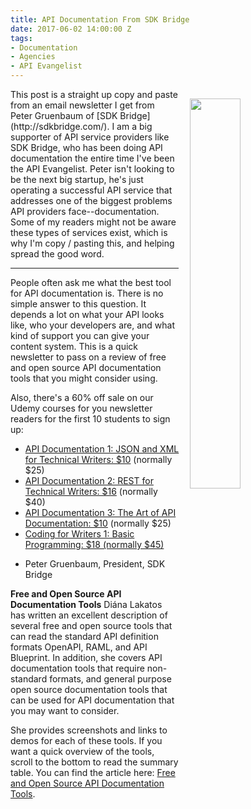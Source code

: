 ```yaml
---
title: API Documentation From SDK Bridge
date: 2017-06-02 14:00:00 Z
tags:
- Documentation
- Agencies
- API Evangelist
---
```


<p><img src="https://s3.amazonaws.com/kinlane-productions/sdk-bridge/sdkridge-documentation-b.png" align="right" width="40%" style="padding: 15px;" /></p>
This post is a straight up copy and paste from an email newsletter I get from Peter Gruenbaum of [SDK Bridge](http://sdkbridge.com/). I am a big supporter of API service providers like SDK Bridge, who has been doing API documentation the entire time I've been the API Evangelist. Peter isn't looking to be the next big startup, he's just operating a successful API service that addresses one of the biggest problems API providers face--documentation. Some of my readers might not be aware these types of services exist, which is why I'm copy / pasting this, and helping spread the good word.

<hr />

People often ask me what the best tool for API documentation is. There is no simple answer to this question. It depends a lot on what your API looks like, who your developers are, and what kind of support you can give your content system. This is a quick newsletter to pass on a review of free and open source API documentation tools that you might consider using.

Also, there's a 60% off sale on our Udemy courses for you newsletter readers for the first 10 students to sign up:

* [API Documentation 1: JSON and XML for Technical Writers: $10](http://sdkbridge.cmail20.com/t/r-l-yuhukiz-hdhyyhjli-r/) (normally $25)
* [API Documentation 2: REST for Technical Writers: $16](http://sdkbridge.cmail20.com/t/r-l-yuhukiz-hdhyyhjli-y/) (normally $40)
* [API Documentation 3: The Art of API Documentation: $10](http://sdkbridge.cmail20.com/t/r-l-yuhukiz-hdhyyhjli-j/) (normally $25)
* [Coding for Writers 1: Basic Programming: $18 (normally $45)](http://sdkbridge.cmail20.com/t/r-l-yuhukiz-hdhyyhjli-t/)

- Peter Gruenbaum, President, SDK Bridge

**Free and Open Source API Documentation Tools**
Diána Lakatos has written an excellent description of several free and open source tools that can read the standard API definition formats OpenAPI, RAML, and API Blueprint. In addition, she covers API documentation tools that require non-standard formats, and general purpose open source documentation tools that can be used for API documentation that you may want to consider.

She provides screenshots and links to demos for each of these tools. If you want a quick overview of the tools, scroll to the bottom to read the summary table.
You can find the article here: [Free and Open Source API Documentation Tools](http://sdkbridge.cmail20.com/t/r-l-yuhukiz-hdhyyhjli-i/).
